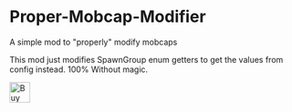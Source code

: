 # Proper-Mobcap-Modifier
A simple mod to "properly" modify mobcaps

This mod just modifies SpawnGroup enum getters to get the values from config instead. 100% Without magic.

<a href='https://ko-fi.com/M4M4I866V' target='_blank'><img height='36' style='border:0px;height:36px;' src='https://storage.ko-fi.com/cdn/kofi1.png?v=3' border='0' alt='Buy Me a Coffee at ko-fi.com' /></a>
